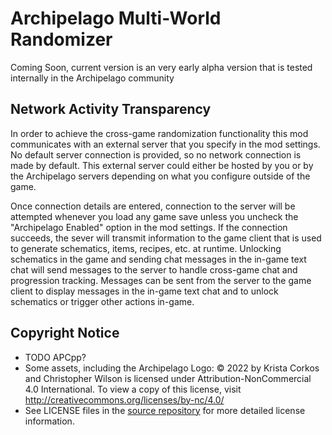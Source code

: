 # Archipelago Multi-World Randomizer

Coming Soon, current version is an very early alpha version that is tested internally in the Archipelago community

## Network Activity Transparency

In order to achieve the cross-game randomization functionality this mod communicates with an external server that you specify in the mod settings.
No default server connection is provided, so no network connection is made by default.
This external server could either be hosted by you or by the Archipelago servers depending on what you configure outside of the game.

Once connection details are entered, connection to the server will be attempted whenever you load any game save unless you uncheck the "Archipelago Enabled" option in the mod settings.
If the connection succeeds, the sever will transmit information to the game client that is used to generate schematics, items, recipes, etc. at runtime.
Unlocking schematics in the game and sending chat messages in the in-game text chat will send messages to the server to handle cross-game chat and progression tracking.
Messages can be sent from the server to the game client to display messages in the in-game text chat and to unlock schematics or trigger other actions in-game.

## Copyright Notice

- TODO APCpp?
- Some assets, including the Archipelago Logo: © 2022 by Krista Corkos and Christopher Wilson is licensed under Attribution-NonCommercial 4.0 International. To view a copy of this license, visit <http://creativecommons.org/licenses/by-nc/4.0/>
- See LICENSE files in the [source repository](https://github.com/Jarno458/SatisfactoryArchipelagoMod) for more detailed license information.
